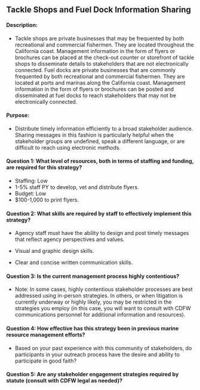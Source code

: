## Tackle Shops and Fuel Dock Information Sharing
#### Description: 
-  Tackle shops are private businesses that may be frequented by both recreational and commercial fishermen. They are located throughout the California coast. Management information in the form of flyers or brochures can be placed at the check-out counter or storefront of tackle shops to disseminate details to stakeholders that are not electronically connected. Fuel docks are private businesses that are commonly frequented by both recreational and commercial fishermen. They are located at ports and marinas along the California coast. Management information in the form of flyers or brochures can be posted and disseminated at fuel docks to reach stakeholders that may not be electronically connected.

#### Purpose:
-   Distribute timely information efficiently to a broad stakeholder audience. Sharing messages in this fashion is particularly helpful when the stakeholder groups are undefined, speak a different language, or are difficult to reach using electronic methods. 

#### Question 1: What level of resources, both in terms of staffing and funding, are required for this strategy?
-   Staffing: Low
  -   1-5% staff PY to develop, vet and distribute flyers.
-   Budget: Low
  -   $100-1,000 to print flyers.

#### Question 2: What skills are required by staff to effectively implement this strategy?
-   Agency staff must have the ability to design and post timely messages that reflect agency perspectives and values. 

-  Visual and graphic design skills.

-  Clear and concise written communication skills.


#### Question 3: Is the current management process highly contentious? 
-  Note: In some cases, highly contentious stakeholder processes are best addressed using in-person strategies. In others, or when litigation is currently underway or highly likely, you may be restricted in the strategies you employ (in this case, you will want to consult with CDFW communications personnel for additional information and resources). 

#### Question 4: How effective has this strategy been in previous marine resource management efforts? 
-  Based on your past experience with this community of stakeholders, do participants in your outreach process have the desire and ability to participate in good faith? 

#### Question 5: Are any stakeholder engagement strategies required by statute (consult with CDFW legal as needed)?